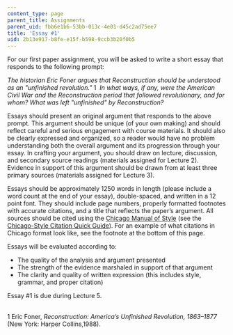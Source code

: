 ```yaml
---
content_type: page
parent_title: Assignments
parent_uid: fbb6e1b6-53bb-013c-4e01-d45c2ad75ee7
title: 'Essay #1'
uid: 2b13e917-b8fe-e15f-b598-9ccb3b20f0b5
---
```


For our first paper assignment, you will be asked to write a short essay that responds to the following prompt:

_The historian Eric Foner argues that Reconstruction should be understood as an "unfinished revolution."_ 1  _In what ways, if any, were the American Civil War and the Reconstruction period that followed revolutionary, and for whom? What was left "unfinished" by Reconstruction?_

Essays should present an original argument that responds to the above prompt. This argument should be unique (of your own making) and should reflect careful and serious engagement with course materials. It should also be clearly expressed and organized, so a reader would have no problem understanding both the overall argument and its progression through your essay. In crafting your argument, you should draw on lecture, discussion, and secondary source readings (materials assigned for Lecture 2). Evidence in support of this argument should be drawn from at least three primary sources (materials assigned for Lecture 3).

Essays should be approximately 1250 words in length (please include a word count at the end of your essay), double-spaced, and written in a 12 point font. They should include page numbers, properly formatted footnotes with accurate citations, and a title that reflects the paper’s argument. All sources should be cited using the [Chicago Manual of Style](http://www.chicagomanualofstyle.org/home.html) (see the [Chicago-Style Citation Quick Guide](http://www.chicagomanualofstyle.org/tools_citationguide.html)). For an example of what citations in Chicago format look like, see the footnote at the bottom of this page.

Essays will be evaluated according to:

*   The quality of the analysis and argument presented
*   The strength of the evidence marshaled in support of that argument
*   The clarity and quality of written expression (this includes style, grammar, and proper citation)

Essay #1 is due during Lecture 5.  
 

1 Eric Foner, _Reconstruction: America’s Unfinished Revolution, 1863–1877_ (New York: Harper Collins,1988).